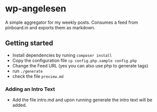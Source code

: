 wp-angelesen
============
A simple aggregator for my weekly posts. Consumes a feed from pinboard.in and exports them as markdown.

## Getting started
- Install dependencies by runing `composer install`
- Copy the configuration file `cp config.php.sample config.php`
- Change the Feed URL (yes you can also use php to generate tags)
- run `./generate`
- check the file `preview.md`

### Adding an Intro Text
- Add the file intro.md and upon running generate the intro text will be added.
